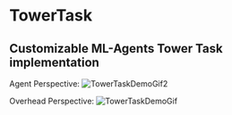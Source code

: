 # TowerTask
## Customizable ML-Agents Tower Task implementation
 
Agent Perspective:
![TowerTaskDemoGif2](https://user-images.githubusercontent.com/76073531/221057051-bd5a9aa4-3327-4b7d-9e02-05c281168592.gif)

Overhead Perspective:
![TowerTaskDemoGif](https://user-images.githubusercontent.com/76073531/221055659-9e07b53b-aea0-4382-a8ef-5d1faaa95d41.gif)



